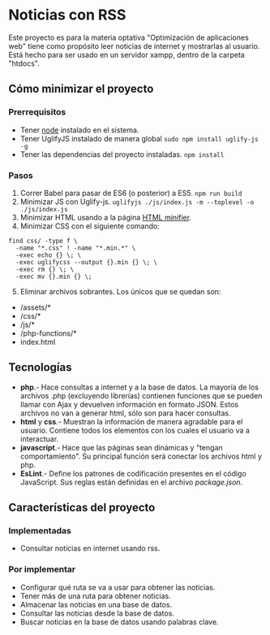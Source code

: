 # Noticias con RSS
Este proyecto es para la materia optativa "Optimización de aplicaciones web" tiene como propósito leer noticias de internet y mostrarlas al usuario. Está hecho para ser usado en un servidor xampp, dentro de la carpeta "htdocs".

## Cómo minimizar el proyecto
### Prerrequisitos
+ Tener [node](https://nodejs.org/en/) instalado en el sistema.
+ Tener UglifyJS instalado de manera global `sudo npm install uglify-js -g`
+ Tener las dependencias del proyecto instaladas. `npm install`
### Pasos
1. Correr Babel para pasar de ES6 (o posterior) a ES5. `npm run build`
2. Minimizar JS con Uglify-js. `uglifyjs ./js/index.js -m --toplevel -o ./js/index.js`
3. Minimizar HTML usando a la página [HTML minifier](https://kangax.github.io/html-minifier/).
4. Minimizar CSS con el siguiente comando:
  ```
  find css/ -type f \
    -name "*.css" ! -name "*.min.*" \
    -exec echo {} \; \
    -exec uglifycss --output {}.min {} \; \
    -exec rm {} \; \
    -exec mv {}.min {} \;
  ```
5. Eliminar archivos sobrantes. Los únicos que se quedan son:
  + /assets/*
  + /css/*
  + /js/*
  + /php-functions/*
  + index.html

## Tecnologías
+ **php**.- Hace consultas a internet y a la base de datos. La mayoría de los archivos .php (excluyendo librerías) contienen funciones que se pueden llamar con Ajax y devuelven información en formato JSON. Estos archivos no van a generar html, sólo son para hacer consultas.
+ **html** y **css**.- Muestran la información de manera agradable para el usuario. Contiene todos los elementos con los cuales el usuario va a interactuar.
+ **javascript**.- Hace que las páginas sean dinámicas y "tengan comportamiento". Su principal función será conectar los archivos html y php.
+ **EsLint**.- Define los patrones de codificación presentes en el código JavaScript. Sus reglas están definidas en el archivo _package.json_.

## Características del proyecto
### Implementadas
+ Consultar noticias en internet usando rss.

### Por implementar
+ Configurar qué ruta se va a usar para obtener las noticias.
+ Tener más de una ruta para obtener noticias.
+ Almacenar las noticias en una base de datos.
+ Consultar las noticias desde la base de datos.
+ Buscar noticias en la base de datos usando palabras clave.
